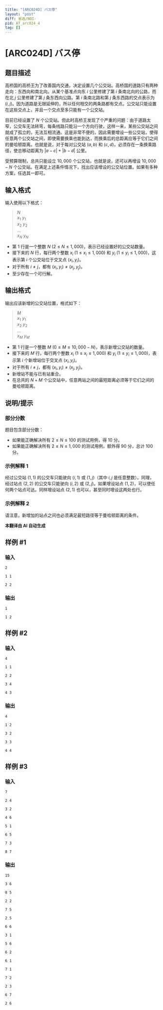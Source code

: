 ```yaml
---
title: "[ARC024D] バス停"
layout: "post"
diff: 省选/NOI-
pid: AT_arc024_4
tag: []
---
```


# [ARC024D] バス停

## 题目描述

高桥国的高桥王为了改善国内交通，决定设置几个公交站。高桥国的道路只有两种走向：东西向和南北向。从某个基准点向东 $i$ 公里修建了第 $i$ 条南北向的公路，而在北 $j$ 公里修建了第 $j$ 条东西向公路。第 $i$ 条南北路和第 $j$ 条东西路的交点表示为 $(i, j)$。因为道路是无限延伸的，所以任何相交的两条路都有交点。公交站只能设置在这些交点上，并且一个交点至多只能有一个公交站。

目前已经设置了 $N$ 个公交站。但此时高桥王发现了个严重的问题：由于道路太窄，公交车无法转弯，每条线路只能沿一个方向行驶，这样一来，某些公交站之间就成了孤立的，无法互相流通。这是非常不便的，因此需要增设一些公交站，使得任意两个公交站之间，即使需要换乘也能到达，而换乘后的总距离应等于它们之间的曼哈顿距离。也就是说，对于每对公交站 $(a, b)$ 和 $(c, d)$，必须存在一条换乘路径，使总移动距离为 $|a - c| + |b - d|$ 公里。

受预算限制，总共只能设立 $10,000$ 个公交站，也就是说，还可以再增设 $10,000 - N$ 个公交站。在满足上述条件情况下，找出应该增设的公交站位置。如果有多种方案，任选其一即可。

## 输入格式

输入使用以下格式：

> $N$  
> $x_1$ $y_1$  
> $x_2$ $y_2$  
> ...  
> $x_N$ $y_N$

- 第 1 行是一个整数 $N\ (2 \leq N \leq 1,000)$，表示已经设置好的公交站数量。
- 接下来的 $N$ 行，每行两个整数 $x_i\ (1 \leq x_i \leq 1,000)$ 和 $y_i\ (1 \leq y_i \leq 1,000)$，这表示第 $i$ 个公交站位于交叉点 $(x_i, y_i)$。
- 对于所有 $i \neq j$，都有 $(x_i, y_i) \neq (x_j, y_j)$。
- 至少存在一个可行解。

## 输出格式

输出应该新增的公交站位置，格式如下：

> $M$  
> $x_1$ $y_1$  
> $x_2$ $y_2$  
> ...  
> $x_M$ $y_M$

- 第 1 行是一个整数 $M\ (0 \leq M \leq 10,000 - N)$，表示新增公交站的数量。
- 接下来的 $M$ 行，每行两个整数 $x_i\ (1 \leq x_i \leq 1,000)$ 和 $y_i\ (1 \leq y_i \leq 1,000)$，表示第 $i$ 个新增站位于交叉点 $(x_i, y_i)$。
- 对于所有 $i \neq j$，都有 $(x_i, y_i) \neq (x_j, y_j)$。
- 新增站不能与已有站重合。
- 在总共的 $N+M$ 个公交站中，任意两站之间的最短距离必须等于它们之间的曼哈顿距离。

## 说明/提示

### 部分分数

题目包含部分分数：

- 如果能正确解决所有 $2 \leq N \leq 100$ 的测试用例，得 $10$ 分。
- 如果能正确解决所有 $2 \leq N \leq 1,000$ 的测试用例，额外得 $90$ 分，总计 $100$ 分。

### 示例解释 1

经过公交站 $(1, 1)$ 的公交车只能驶向 $(i, 1)$ 或 $(1, j)$（其中 $i, j$ 是任意整数）。同理，经过站点 $(2, 2)$ 的公交车只能驶向 $(i, 2)$ 或 $(2, j)$。如果增设站点 $(1, 2)$，可以使任何两个站点可达。同样增设站点 $(2, 1)$ 也可以，甚至同时增设这两处也行。

### 示例解释 2

请注意，新增加的站点之间也必须满足最短路径等于曼哈顿距离的条件。

 **本翻译由 AI 自动生成**

## 样例 #1

### 输入

```
2
1 1
2 2
```

### 输出

```
1
1 2
```

## 样例 #2

### 输入

```
4
1 1
2 2
3 4
4 3
```

### 输出

```
4
1 2
3 2
3 3
4 4
```

## 样例 #3

### 输入

```
7
2 4
3 2
4 6
5 1
6 5
7 3
8 7
```

### 输出

```
15
3 6
8 5
2 2
7 5
2 5
6 6
3 1
5 6
6 2
6 1
7 1
7 2
2 3
6 7
2 6
```

